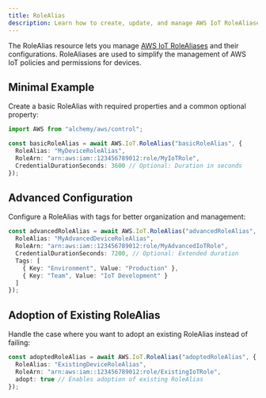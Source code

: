 ```yaml
---
title: RoleAlias
description: Learn how to create, update, and manage AWS IoT RoleAliases using Alchemy Cloud Control.
---
```



The RoleAlias resource lets you manage [AWS IoT RoleAliases](https://docs.aws.amazon.com/iot/latest/userguide/) and their configurations. RoleAliases are used to simplify the management of AWS IoT policies and permissions for devices.

## Minimal Example

Create a basic RoleAlias with required properties and a common optional property:

```ts
import AWS from "alchemy/aws/control";

const basicRoleAlias = await AWS.IoT.RoleAlias("basicRoleAlias", {
  RoleAlias: "MyDeviceRoleAlias",
  RoleArn: "arn:aws:iam::123456789012:role/MyIoTRole",
  CredentialDurationSeconds: 3600 // Optional: Duration in seconds
});
```

## Advanced Configuration

Configure a RoleAlias with tags for better organization and management:

```ts
const advancedRoleAlias = await AWS.IoT.RoleAlias("advancedRoleAlias", {
  RoleAlias: "MyAdvancedDeviceRoleAlias",
  RoleArn: "arn:aws:iam::123456789012:role/MyAdvancedIoTRole",
  CredentialDurationSeconds: 7200, // Optional: Extended duration
  Tags: [
    { Key: "Environment", Value: "Production" },
    { Key: "Team", Value: "IoT Development" }
  ]
});
```

## Adoption of Existing RoleAlias

Handle the case where you want to adopt an existing RoleAlias instead of failing:

```ts
const adoptedRoleAlias = await AWS.IoT.RoleAlias("adoptedRoleAlias", {
  RoleAlias: "ExistingDeviceRoleAlias",
  RoleArn: "arn:aws:iam::123456789012:role/ExistingIoTRole",
  adopt: true // Enables adoption of existing RoleAlias
});
```

